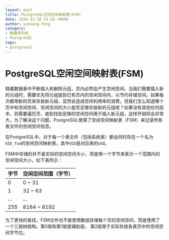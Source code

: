 ```yaml
---
layout: post
title: PostgreSQL空闲空间映射表(FSM)
date: 2024-11-10 22:19 +0800
author: yuesong-feng
category:
- 数据库内核
- PostgreSQL
tags:
- postgresql
---
```

# PostgreSQL空闲空间映射表(FSM)

随着数据表中不断插入和删除元组，页内必然会产生空闲空间。当我们需要插入新的元组时，需要优先将元组放到已有页内的空闲空间内，以节约存储空间。如果每次都用新的页来存放新元祖，显然会造成空间利用率的浪费。但我们怎么知道哪个页中有空闲空间、空闲空间的大小是否足够存放新的元组呢？如果没有其他任何技术，则需要遍历页、直到找到足够的空闲空间用于插入新元组，这样开销将会非常大。为了解决这个问题，PostgreSQL使用了空闲空间映射表（FSM）来记录所有表文件的空闲空间信息。

在PostgreSQL中，对于每一个表文件（包括系统表）都会同时存在一个名为`OID_fsm`的空闲空间映射表，其中`OID`是对应表的oid。

FSM中存储的并不是实际的空闲空间大小，而是用一个字节来表示一个范围内的空闲空间大小，如下表所示：

| 字节 | 空闲空间范围（字节） |
| ---- | -------------------- |
| 0    | 0 ~ 31               |
| 1    | 32 ~ 63              |
| ...  | ...                  |
| 255  | 8164 ~ 8192          |

为了更快的查找，FSM文件也不是使用数组存储每个页的空闲空间，而是使用了一个三层树结构。第0层和第1层是辅助层， 第2层用于实际存放各表页中的空闲空间字节位。
